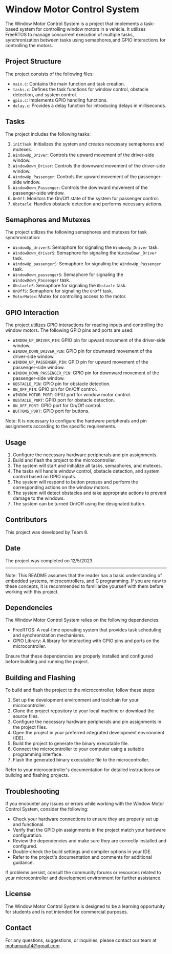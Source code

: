 # Window Motor Control System

The Window Motor Control System is a project that implements a task-based system for controlling window motors in a vehicle. 
It utilizes FreeRTOS to manage concurrent execution of multiple tasks, synchronization between tasks using semaphores,and GPIO interactions for controlling the motors.

## Project Structure

The project consists of the following files:

- `main.c`: Contains the main function and task creation.
- `tasks.c`: Defines the task functions for window control, obstacle detection, and system control.
- `gpio.c`: Implements GPIO handling functions.
- `delay.c`: Provides a delay function for introducing delays in milliseconds.

## Tasks

The project includes the following tasks:

1. `initTask`: Initializes the system and creates necessary semaphores and mutexes.
2. `WindowUp_Driver`: Controls the upward movement of the driver-side window.
3. `WindowDown_Driver`: Controls the downward movement of the driver-side window.
4. `WindowUp_Passenger`: Controls the upward movement of the passenger-side window.
5. `WindowDown_Passenger`: Controls the downward movement of the passenger-side window.
6. `OnOff`: Monitors the On/Off state of the system for passenger control.
7. `Obstacle`: Handles obstacle detection and performs necessary actions.

## Semaphores and Mutexes

The project utilizes the following semaphores and mutexes for task synchronization:

- `WindowUp_driverS`: Semaphore for signaling the `WindowUp_Driver` task.
- `WindowDown_driverS`: Semaphore for signaling the `WindowDown_Driver` task.
- `WindowUp_passengerS`: Semaphore for signaling the `WindowUp_Passenger` task.
- `WindowDown_passengerS`: Semaphore for signaling the `WindowDown_Passenger` task.
- `ObstacleS`: Semaphore for signaling the `Obstacle` task.
- `OnOffS`: Semaphore for signaling the `OnOff` task.
- `MotorMutex`: Mutex for controlling access to the motor.

## GPIO Interaction

The project utilizes GPIO interactions for reading inputs and controlling the window motors. The following GPIO pins and ports are used:

- `WINDOW_UP_DRIVER_PIN`: GPIO pin for upward movement of the driver-side window.
- `WINDOW_DOWN_DRIVER_PIN`: GPIO pin for downward movement of the driver-side window.
- `WINDOW_UP_PASSENGER_PIN`: GPIO pin for upward movement of the passenger-side window.
- `WINDOW_DOWN_PASSENGER_PIN`: GPIO pin for downward movement of the passenger-side window.
- `OBSTACLE_PIN`: GPIO pin for obstacle detection.
- `ON_OFF_PIN`: GPIO pin for On/Off control.
- `WINDOW_MOTOR_PORT`: GPIO port for window motor control.
- `OBSTACLE_PORT`: GPIO port for obstacle detection.
- `ON_OFF_PORT`: GPIO port for On/Off control.
- `BUTTONS_PORT`: GPIO port for buttons.

Note: It is necessary to configure the hardware peripherals and pin assignments according to the specific requirements.

## Usage

1. Configure the necessary hardware peripherals and pin assignments.
2. Build and flash the project to the microcontroller.
3. The system will start and initialize all tasks, semaphores, and mutexes.
4. The tasks will handle window control, obstacle detection, and system control based on GPIO inputs.
5. The system will respond to button presses and perform the corresponding actions on the window motors.
6. The system will detect obstacles and take appropriate actions to prevent damage to the windows.
7. The system can be turned On/Off using the designated button.

## Contributors

This project was developed by Team 8.

## Date

The project was completed on 12/5/2023.

---
Note: This README assumes that the reader has a basic understanding of embedded systems, microcontrollers, and C programming. If you are new to these concepts, it is recommended to familiarize yourself with them before working with this project.

## Dependencies

The Window Motor Control System relies on the following dependencies:

- FreeRTOS: A real-time operating system that provides task scheduling and synchronization mechanisms.
- GPIO Library: A library for interacting with GPIO pins and ports on the microcontroller.

Ensure that these dependencies are properly installed and configured before building and running the project.

## Building and Flashing

To build and flash the project to the microcontroller, follow these steps:

1. Set up the development environment and toolchain for your microcontroller.
2. Clone the project repository to your local machine or download the source files.
3. Configure the necessary hardware peripherals and pin assignments in the project files.
4. Open the project in your preferred integrated development environment (IDE).
5. Build the project to generate the binary executable file.
6. Connect the microcontroller to your computer using a suitable programming interface.
7. Flash the generated binary executable file to the microcontroller.

Refer to your microcontroller's documentation for detailed instructions on building and flashing projects.

## Troubleshooting

If you encounter any issues or errors while working with the Window Motor Control System, consider the following:

- Check your hardware connections to ensure they are properly set up and functional.
- Verify that the GPIO pin assignments in the project match your hardware configuration.
- Review the dependencies and make sure they are correctly installed and configured.
- Double-check the build settings and compiler options in your IDE.
- Refer to the project's documentation and comments for additional guidance.

If problems persist, consult the community forums or resources related to your microcontroller and development environment for further assistance.

## License

The Window Motor Control System is designed to be a learning opportunity for students and is not intended for commercial purposes.


## Contact

For any questions, suggestions, or inquiries, please contact our team at mohamada14@gmail.com .


